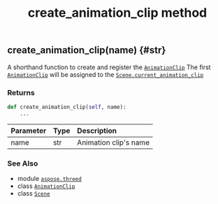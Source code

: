 ﻿---
title: create_animation_clip method
second_title: Aspose.3D for Python via .NET API References
description: 
type: docs
weight: 30
url: /python-net/aspose.threed/scene/create_animation_clip/
is_root: false
---

## create_animation_clip(name) {#str}

A shorthand function to create and register the [`AnimationClip`](/3d/python-net/aspose.threed.animation/animationclip)
The first [`AnimationClip`](/3d/python-net/aspose.threed.animation/animationclip) will be assigned to the [`Scene.current_animation_clip`](/3d/python-net/aspose.threed/scene#current_animation_clip)


### Returns 





```python
def create_animation_clip(self, name):
    ...
```


| Parameter | Type | Description |
| :- | :- | :- |
| name | str | Animation clip's name |



### See Also
* module [`aspose.threed`](../../)
* class [`AnimationClip`](/3d/python-net/aspose.threed.animation/animationclip)
* class [`Scene`](/3d/python-net/aspose.threed/scene)
